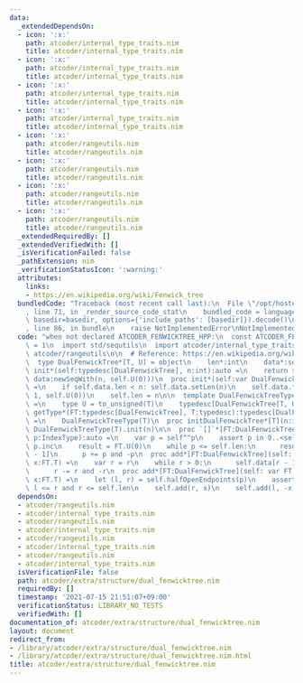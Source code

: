 ```yaml
---
data:
  _extendedDependsOn:
  - icon: ':x:'
    path: atcoder/internal_type_traits.nim
    title: atcoder/internal_type_traits.nim
  - icon: ':x:'
    path: atcoder/internal_type_traits.nim
    title: atcoder/internal_type_traits.nim
  - icon: ':x:'
    path: atcoder/internal_type_traits.nim
    title: atcoder/internal_type_traits.nim
  - icon: ':x:'
    path: atcoder/internal_type_traits.nim
    title: atcoder/internal_type_traits.nim
  - icon: ':x:'
    path: atcoder/rangeutils.nim
    title: atcoder/rangeutils.nim
  - icon: ':x:'
    path: atcoder/rangeutils.nim
    title: atcoder/rangeutils.nim
  - icon: ':x:'
    path: atcoder/rangeutils.nim
    title: atcoder/rangeutils.nim
  - icon: ':x:'
    path: atcoder/rangeutils.nim
    title: atcoder/rangeutils.nim
  _extendedRequiredBy: []
  _extendedVerifiedWith: []
  _isVerificationFailed: false
  _pathExtension: nim
  _verificationStatusIcon: ':warning:'
  attributes:
    links:
    - https://en.wikipedia.org/wiki/Fenwick_tree
  bundledCode: "Traceback (most recent call last):\n  File \"/opt/hostedtoolcache/Python/3.10.4/x64/lib/python3.10/site-packages/onlinejudge_verify/documentation/build.py\"\
    , line 71, in _render_source_code_stat\n    bundled_code = language.bundle(stat.path,\
    \ basedir=basedir, options={'include_paths': [basedir]}).decode()\n  File \"/opt/hostedtoolcache/Python/3.10.4/x64/lib/python3.10/site-packages/onlinejudge_verify/languages/nim.py\"\
    , line 86, in bundle\n    raise NotImplementedError\nNotImplementedError\n"
  code: "when not declared ATCODER_FENWICKTREE_HPP:\n  const ATCODER_FENWICKTREE_HPP*\
    \ = 1\n  import std/sequtils\n  import atcoder/internal_type_traits\n  import\
    \ atcoder/rangeutils\n\n  # Reference: https://en.wikipedia.org/wiki/Fenwick_tree\n\
    \  type DualFenwickTree*[T, U] = object\n    len*:int\n    data*:seq[U]\n\n  proc\
    \ init*(self:typedesc[DualFenwickTree], n:int):auto =\n    return self(len:n,\
    \ data:newSeqWith(n, self.U(0)))\n  proc init*(self:var DualFenwickTree, n:int)\
    \ =\n    if self.data.len < n: self.data.setLen(n)\n    self.data.fill(0, n -\
    \ 1, self.U(0))\n    self.len = n\n\n  template DualFenwickTreeType*(T:typedesc):typedesc[DualFenwickTree]\
    \ =\n    type U = to_unsigned(T)\n    typedesc[DualFenwickTree[T, U]]\n  template\
    \ getType*(FT:typedesc[DualFenwickTree], T:typedesc):typedesc[DualFenwickTree]\
    \ =\n    DualFenwickTreeType(T)\n  proc initDualFenwickTree*[T](n:int):auto =\
    \ DualFenwickTreeType(T).init(n)\n\n  proc `[]`*[FT:DualFenwickTree](self: FT,\
    \ p:IndexType):auto =\n    var p = self^^p\n    assert p in 0..<self.len\n   \
    \ p.inc\n    result = FT.U(0)\n    while p <= self.len:\n      result += self.data[p\
    \ - 1]\n      p += p and -p\n  proc add*[FT:DualFenwickTree](self: var FT, r:int,\
    \ x:FT.T) =\n    var r = r\n    while r > 0:\n      self.data[r - 1] += FT.U(x)\n\
    \      r -= r and -r\n  proc add*[FT:DualFenwickTree](self: var FT, p:RangeType,\
    \ x:FT.T) =\n    let (l, r) = self.halfOpenEndpoints(p)\n    assert 0 <= l and\
    \ l <= r and r <= self.len\n    self.add(r, x)\n    self.add(l, -x)\n"
  dependsOn:
  - atcoder/rangeutils.nim
  - atcoder/internal_type_traits.nim
  - atcoder/rangeutils.nim
  - atcoder/internal_type_traits.nim
  - atcoder/rangeutils.nim
  - atcoder/internal_type_traits.nim
  - atcoder/rangeutils.nim
  - atcoder/internal_type_traits.nim
  isVerificationFile: false
  path: atcoder/extra/structure/dual_fenwicktree.nim
  requiredBy: []
  timestamp: '2021-07-15 21:51:07+09:00'
  verificationStatus: LIBRARY_NO_TESTS
  verifiedWith: []
documentation_of: atcoder/extra/structure/dual_fenwicktree.nim
layout: document
redirect_from:
- /library/atcoder/extra/structure/dual_fenwicktree.nim
- /library/atcoder/extra/structure/dual_fenwicktree.nim.html
title: atcoder/extra/structure/dual_fenwicktree.nim
---
```

